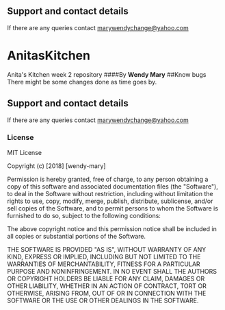 
## Support and contact details
If there are any queries contact marywendychange@yahoo.com

# AnitasKitchen
Anita's Kitchen week 2 repository
####By **Wendy Mary**
##Know bugs
There might be some changes done as time goes by.
## Support and contact details
If there are any queries contact marywendychange@yahoo.com


### License

MIT License

Copyright (c) [2018] [wendy-mary]

Permission is hereby granted, free of charge, to any person obtaining a copy
of this software and associated documentation files (the "Software"), to deal
in the Software without restriction, including without limitation the rights
to use, copy, modify, merge, publish, distribute, sublicense, and/or sell
copies of the Software, and to permit persons to whom the Software is
furnished to do so, subject to the following conditions:

The above copyright notice and this permission notice shall be included in all
copies or substantial portions of the Software.

THE SOFTWARE IS PROVIDED "AS IS", WITHOUT WARRANTY OF ANY KIND, EXPRESS OR
IMPLIED, INCLUDING BUT NOT LIMITED TO THE WARRANTIES OF MERCHANTABILITY,
FITNESS FOR A PARTICULAR PURPOSE AND NONINFRINGEMENT. IN NO EVENT SHALL THE
AUTHORS OR COPYRIGHT HOLDERS BE LIABLE FOR ANY CLAIM, DAMAGES OR OTHER
LIABILITY, WHETHER IN AN ACTION OF CONTRACT, TORT OR OTHERWISE, ARISING FROM,
OUT OF OR IN CONNECTION WITH THE SOFTWARE OR THE USE OR OTHER DEALINGS IN THE
SOFTWARE.